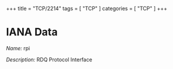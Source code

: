 +++
title = "TCP/2214"
tags = [ "TCP" ]
categories = [ "TCP" ]
+++

# IANA Data

_Name:_ rpi

_Description:_ RDQ Protocol Interface

